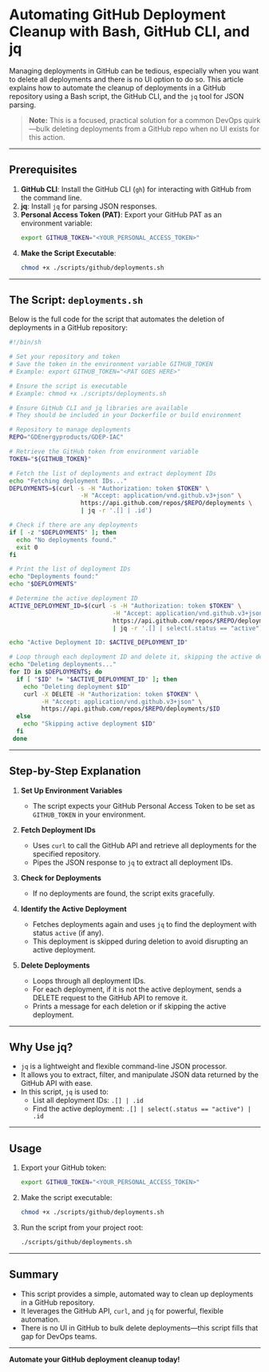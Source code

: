 # Automating GitHub Deployment Cleanup with Bash, GitHub CLI, and jq

Managing deployments in GitHub can be tedious, especially when you want to delete all deployments and there is no UI option to do so. This article explains how to automate the cleanup of deployments in a GitHub repository using a Bash script, the GitHub CLI, and the `jq` tool for JSON parsing.

> **Note:** This is a focused, practical solution for a common DevOps quirk—bulk deleting deployments from a GitHub repo when no UI exists for this action.

---

## Prerequisites

1. **GitHub CLI**: Install the GitHub CLI (`gh`) for interacting with GitHub from the command line.
2. **jq**: Install `jq` for parsing JSON responses.
3. **Personal Access Token (PAT)**: Export your GitHub PAT as an environment variable:
   ```sh
   export GITHUB_TOKEN="<YOUR_PERSONAL_ACCESS_TOKEN>"
   ```
4. **Make the Script Executable**:
   ```sh
   chmod +x ./scripts/github/deployments.sh
   ```

---

## The Script: `deployments.sh`

Below is the full code for the script that automates the deletion of deployments in a GitHub repository:

```bash
#!/bin/sh

# Set your repository and token
# Save the token in the environment variable GITHUB_TOKEN
# Example: export GITHUB_TOKEN="<PAT GOES HERE>"

# Ensure the script is executable
# Example: chmod +x ./scripts/deployments.sh

# Ensure GitHub CLI and jq libraries are available
# They should be included in your Dockerfile or build environment

# Repository to manage deployments
REPO="GDEnergyproducts/GDEP-IAC"

# Retrieve the GitHub token from environment variable
TOKEN="${GITHUB_TOKEN}"

# Fetch the list of deployments and extract deployment IDs
echo "Fetching deployment IDs..."
DEPLOYMENTS=$(curl -s -H "Authorization: token $TOKEN" \
                    -H "Accept: application/vnd.github.v3+json" \
                    https://api.github.com/repos/$REPO/deployments \
                    | jq -r '.[] | .id')

# Check if there are any deployments
if [ -z "$DEPLOYMENTS" ]; then
  echo "No deployments found."
  exit 0
fi

# Print the list of deployment IDs
echo "Deployments found:"
echo "$DEPLOYMENTS"

# Determine the active deployment ID
ACTIVE_DEPLOYMENT_ID=$(curl -s -H "Authorization: token $TOKEN" \
                             -H "Accept: application/vnd.github.v3+json" \
                             https://api.github.com/repos/$REPO/deployments \
                             | jq -r '.[] | select(.status == "active") | .id')

echo "Active Deployment ID: $ACTIVE_DEPLOYMENT_ID"

# Loop through each deployment ID and delete it, skipping the active deployment
echo "Deleting deployments..."
for ID in $DEPLOYMENTS; do
  if [ "$ID" != "$ACTIVE_DEPLOYMENT_ID" ]; then
    echo "Deleting deployment $ID"
    curl -X DELETE -H "Authorization: token $TOKEN" \
         -H "Accept: application/vnd.github.v3+json" \
         https://api.github.com/repos/$REPO/deployments/$ID
  else
    echo "Skipping active deployment $ID"
  fi
 done
```

---

## Step-by-Step Explanation

1. **Set Up Environment Variables**
   - The script expects your GitHub Personal Access Token to be set as `GITHUB_TOKEN` in your environment.

2. **Fetch Deployment IDs**
   - Uses `curl` to call the GitHub API and retrieve all deployments for the specified repository.
   - Pipes the JSON response to `jq` to extract all deployment IDs.

3. **Check for Deployments**
   - If no deployments are found, the script exits gracefully.

4. **Identify the Active Deployment**
   - Fetches deployments again and uses `jq` to find the deployment with status `active` (if any).
   - This deployment is skipped during deletion to avoid disrupting an active deployment.

5. **Delete Deployments**
   - Loops through all deployment IDs.
   - For each deployment, if it is not the active deployment, sends a DELETE request to the GitHub API to remove it.
   - Prints a message for each deletion or if skipping the active deployment.

---

## Why Use jq?
- `jq` is a lightweight and flexible command-line JSON processor.
- It allows you to extract, filter, and manipulate JSON data returned by the GitHub API with ease.
- In this script, `jq` is used to:
  - List all deployment IDs: `.[] | .id`
  - Find the active deployment: `.[] | select(.status == "active") | .id`

---

## Usage

1. Export your GitHub token:
   ```sh
   export GITHUB_TOKEN="<YOUR_PERSONAL_ACCESS_TOKEN>"
   ```
2. Make the script executable:
   ```sh
   chmod +x ./scripts/github/deployments.sh
   ```
3. Run the script from your project root:
   ```sh
   ./scripts/github/deployments.sh
   ```

---

## Summary
- This script provides a simple, automated way to clean up deployments in a GitHub repository.
- It leverages the GitHub API, `curl`, and `jq` for powerful, flexible automation.
- There is no UI in GitHub to bulk delete deployments—this script fills that gap for DevOps teams.

---

**Automate your GitHub deployment cleanup today!**
